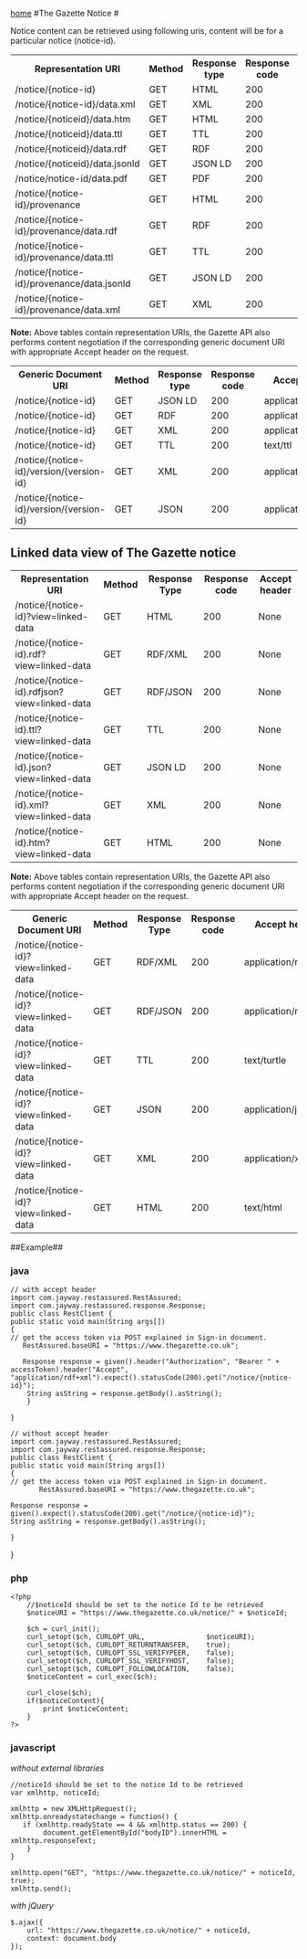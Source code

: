 [home](../home.md)
#The Gazette Notice #


Notice content can be retrieved using following uris, content will be for a particular notice (notice-id).
 
<table>
<tr>
	<th>Representation URI</th>
	<th>Method</th>
	<th>Response type</th>
	<th>Response code</th>
	<th>Accept header​</th>
</tr>
<tr>
	<td>/notice/{notice-id}</td>
	<td>GET</td>
	<td>HTML</td>
	<td>200</td>
	<td>None</td>
</tr>
<tr>
	<td>/notice/{notice-id}/data.xml</td>
	<td>GET</td>
	<td>XML</td>
	<td>200</td>
	<td>None</td>
</tr>
<tr>
	<td>​​/notice/{noticeid}/data.htm</td>
	<td>GET</td>
	<td>HTML</td>
	<td>200</td>
	<td>None</td>	
</tr>
<tr>
	<td>/notice/{noticeid}/data.ttl</td>
	<td>GET</td>
	<td>TTL</td>
	<td>200</td>
	<td>None</td>
</tr>

<tr>
	<td>​​/notice/{noticeid}/data.rdf</td>
	<td>GET</td>
	<td>RDF</td>
	<td>200</td>
	<td>None</td>
</tr>
<tr>
	<td>/notice/{noticeid}/data.jsonld</td>
	<td>GET</td>
	<td>JSON LD</td>
	<td>200</td>
	<td>None</td>
</tr>
<tr>
	<td>/notice/notice-id/data.pdf</td>
	<td>GET</td>
	<td>PDF</td>
	<td>200</td>
	<td>None</td>
</tr>
<tr>
	<td>/notice/{notice-id}/provenance</td>
	<td>GET</td>
	<td>HTML</td>
	<td>200</td>
	<td>None</td>
</tr>
<tr>
	<td>/notice/{notice-id}/provenance/data.rdf</td>
	<td>GET</td>
	<td>RDF</td>
	<td>200</td>
	<td>None</td>
</tr>
<tr>
	<td>/notice/{notice-id}/provenance/data.ttl
</td>
	<td>GET</td>
	<td>TTL</td>
	<td>200</td>
	<td>None</td>
</tr>
<tr>
	<td>/notice/{notice-id}/provenance/data.jsonld
</td>
	<td>GET</td>
	<td>JSON LD</td>
	<td>200</td>
	<td>None</td>
</tr>
<tr>
	<td>/notice/{notice-id}/provenance/data.xml
</td>
	<td>GET</td>
	<td>XML</td>
	<td>200</td>
	<td>None</td>
</tr>
</table>

**Note:** 
Above tables contain representation URIs, the Gazette API also performs content negotiation if the corresponding generic document URI with appropriate Accept header on the request.

<table>
<tr>
	<th>Generic Document URI</th>
	<th>Method</th>
	<th>Response type</th>
	<th>Response code</th>
	<th>Accept header​</th>
</tr>

<tr>
	<td>/notice/{notice-id}</td>
	<td>GET</td>
	<td>JSON LD</td>
	<td>200</td>
	<td>application/ld+json</td>
</tr>
<tr>
	<td>/notice/{notice-id}</td>
	<td>GET</td>
	<td>​RDF</td>
	<td>200</td>
	<td>​application/rdf+xml</td>
</tr>
<tr>
	<td>/notice/{notice-id}</td>
	<td>GET</td>
	<td>XML</td>
	<td>200</td>
	<td>application/xml</td>
</tr>
<tr>
	<td>/notice/{notice-id}</td>
	<td>GET</td>
	<td>​TTL</td>
	<td>200</td>
	<td>text/ttl</td>
</tr>
<tr>
	<td>/notice/{notice-id}/version/{version-id}
</td>
	<td>GET</td>
	<td>XML</td>
	<td>200</td>
	<td>application/xml</td>
</tr>
<tr>
	<td>/notice/{notice-id}/version/{version-id}
</td>
	<td>GET</td>
	<td>JSON</td>
	<td>200</td>
	<td>application/json</td>
</tr>
</table>

## Linked data view of The Gazette notice ##

<table>
<tr>
	<th>Representation URI</th>
	<th>Method</th>
	<th>Response Type</th>
	<th>Response code</th>
	<th>Accept header​</th>
</tr>
<tr>
	<td>/notice/{notice-id}?view=linked-data</td>
	<td>GET</td>
	<td>HTML</td>
	<td>200</td>
	<td>None</td>
</tr>
<tr>
	<td>​​​​/notice/{notice-id}.rdf?view=linked-data</td>
	<td>GET</td>
	<td>RDF/XML</td>
	<td>200</td>
	<td>None</td>	
</tr>
<tr>
	<td>​​/notice/{notice-id}.rdfjson?view=linked-data</td>
	<td>GET</td>
	<td>RDF/JSON</td>
	<td>200</td>
	<td>None</td>
</tr>
<tr>
	<td>​​​​/notice/{notice-id}.ttl?view=linked-data</td>
	<td>GET</td>
	<td>TTL</td>
	<td>200</td>
	<td>None</td>
</tr>
<tr>
	<td>/notice/{notice-id}.json?view=linked-data</td>
	<td>GET</td>
	<td>JSON LD</td>
	<td>200</td>
	<td>None</td>
</tr>
<tr>
	<td>​​/notice/{notice-id}.xml?view=linked-data</td>
	<td>GET</td>
	<td>XML</td>
	<td>200</td>
	<td>None</td>
</tr>
<tr>
	<td>​​/notice/{notice-id}.htm?view=linked-data</td>
	<td>GET</td>
	<td>HTML</td>
	<td>200</td>
	<td>None</td>
</tr>
</table>


**Note:** 
Above tables contain representation URIs, the Gazette API also performs content negotiation if the corresponding generic document URI with appropriate Accept header on the request.

<table>
<tr>
	<th>Generic Document URI</th>
	<th>Method</th>
	<th>Response Type</th>
	<th>Response code</th>
	<th>Accept header​</th>
</tr>
<tr>
	<td>/notice/{notice-id}?view=linked-data</td>
	<td>GET</td>
	<td>RDF/XML</td>
	<td>200</td>
	<td>​application/rdf+xml</td>
</tr>
<tr>
	<td>/notice/{notice-id}?view=linked-data</td>
	<td>GET</td>
	<td>RDF/JSON</td>
	<td>200</td>
	<td>​application/rdf+json</td>
</tr>
<tr>
	<td>/notice/{notice-id}?view=linked-data</td>
	<td>GET</td>
	<td>TTL</td>
	<td>200</td>
	<td>text/turtle</td>
</tr>
<tr>
	<td>/notice/{notice-id}?view=linked-data</td>
	<td>GET</td>
	<td>JSON</td>
	<td>200</td>
	<td>application/json</td>
</tr>
<tr>
	<td>/notice/{notice-id}?view=linked-data</td>
	<td>GET</td>
	<td>XML</td>
	<td>200 </td>
	<td>​application/xml</td>
</tr>
<tr>
	<td>/notice/{notice-id}?view=linked-data</td>
	<td>GET</td>
	<td>HTML</td>
	<td>200</td>
	<td>​text/html</td>
</tr>
</table>

##Example##

###	java ###
	// with accept header
	import com.jayway.restassured.RestAssured;
	import com.jayway.restassured.response.Response;
	public class RestClient {
	public static void main(String args[])
	{
	// get the access token via POST explained in Sign-in document.
	   RestAssured.baseURI = "https://www.thegazette.co.uk";
	   	
	   Response response = given().header("Authorization", "Bearer " + accessToken).header("Accept", "application/rdf+xml").expect().statusCode(200).get("/notice/{notice-id}");
		String asString = response.getBody().asString();
	    }
	
	}
	
	// without accept header
	import com.jayway.restassured.RestAssured;
	import com.jayway.restassured.response.Response;
	public class RestClient {
	public static void main(String args[])
	{
	// get the access token via POST explained in Sign-in document.
		   RestAssured.baseURI = "https://www.thegazette.co.uk";

    Response response = given().expect().statusCode(200).get("/notice/{notice-id}");
	String asString = response.getBody().asString();

    }

}



### php ###
	<?php
		//$noticeId should be set to the notice Id to be retrieved
		$noticeURI = "https://www.thegazette.co.uk/notice/" + $noticeId;

		$ch = curl_init();
		curl_setopt($ch, CURLOPT_URL,				$noticeURI);
		curl_setopt($ch, CURLOPT_RETURNTRANSFER,	true);
		curl_setopt($ch, CURLOPT_SSL_VERIFYPEER,	false);
		curl_setopt($ch, CURLOPT_SSL_VERIFYHOST,	false);
		curl_setopt($ch, CURLOPT_FOLLOWLOCATION,	false);
		$noticeContent = curl_exec($ch);
		
		curl_close($ch);
		if($noticeContent){
			print $noticeContent;
		}
	?>

### javascript ###
*without external libraries*

	//noticeId should be set to the notice Id to be retrieved	    
	var xmlhttp, noticeId;
		
	xmlhttp = new XMLHttpRequest();
    xmlhttp.onreadystatechange = function() {
	   if (xmlhttp.readyState == 4 && xmlhttp.status == 200) {
            document.getElementById("bodyID").innerHTML = xmlhttp.responseText;
        }
    }

    xmlhttp.open("GET", "https://www.thegazette.co.uk/notice/" + noticeId, true);
    xmlhttp.send();

*with jQuery* 

	$.ajax({
	    url: "https://www.thegazette.co.uk/notice/" + noticeId,
	    context: document.body
	});